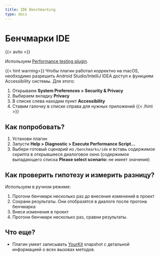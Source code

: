 ```yaml
---
title: IDE Benchmarking
type: docs
---
```


# Бенчмарки IDE

{{< avito >}}

Используем [Performance testing plugin](https://intellij-support.jetbrains.com/hc/en-us/articles/207241225-Performance-testing-plugin).

{{< hint warning>}}
Чтобы плагин работал корректно на macOS, необходимо разрешить Android Studio/IntelliJ IDEA доступ к функциям
Accessibility системы. Для этого:

1. Открываем **System Preferences > Security & Privacy**
1. Выбираем вкладку **Privacy**
1. В списке слева находим пункт **Accessibility**
1. Ставим галочку в списке справа для нужных приложений
{{< /hint >}}

## Как попробовать?

1. Установи плагин
1. Запусти **Help > Diagnostic > Execute Performance Script...**
1. Выбери готовый сценарий из `/benchmarks/ide` и вставь содержимое скрипта в открывшееся диалоговое
   окно (содержимое выпадающего списка **Please select scenario:** не имеет значения)

## Как проверить гипотезу и измерить разницу?

Используем в ручном режиме:

1. Прогони бенчмарк несколько раз до внесения изменений в проект
1. Сохрани результаты. Они отобразятся в диалоге после прогона бенчмарка
1. Внеси изменения в проект
1. Прогони бенчмарк несколько раз, сравни результаты.

## Что еще?

- Плагин умеет записывать [YourKit](https://www.yourkit.com/) snapshot с детальной информацией о всех вызовах методов.

